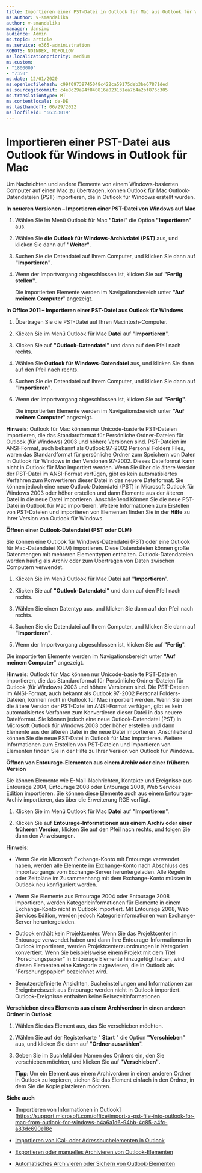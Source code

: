 ```yaml
---
title: Importieren einer PST-Datei in Outlook für Mac aus Outlook für Windows
ms.author: v-smandalika
author: v-smandalika
manager: dansimp
audience: Admin
ms.topic: article
ms.service: o365-administration
ROBOTS: NOINDEX, NOFOLLOW
ms.localizationpriority: medium
ms.custom:
- "1800009"
- "7350"
ms.date: 12/01/2020
ms.openlocfilehash: c99f09739745048c422ca59175deb3be67871ded
ms.sourcegitcommit: c4e8c29a94f840816a023131ea7b4a2bf876c305
ms.translationtype: MT
ms.contentlocale: de-DE
ms.lasthandoff: 06/29/2022
ms.locfileid: "66353019"
---
```

# <a name="import-a-pst-file-from-outlook-for-windows-to-outlook-for-mac"></a>Importieren einer PST-Datei aus Outlook für Windows in Outlook für Mac 

Um Nachrichten und andere Elemente von einem Windows-basierten Computer auf einen Mac zu übertragen, können Outlook für Mac Outlook-Datendateien (PST) importieren, die in Outlook für Windows erstellt wurden.

**In neueren Versionen – Importieren einer PST-Datei von Windows auf Mac**

1. Wählen Sie im Menü Outlook für Mac **"Datei**" die Option **"Importieren**" aus.

2. Wählen Sie **die Outlook für Windows-Archivdatei (PST)** aus, und klicken Sie dann auf **"Weiter"**.

3. Suchen Sie die Datendatei auf Ihrem Computer, und klicken Sie dann auf **"Importieren"**.

4. Wenn der Importvorgang abgeschlossen ist, klicken Sie auf **"Fertig stellen"**.

   Die importierten Elemente werden im Navigationsbereich unter **"Auf meinem Computer**" angezeigt.


**In Office 2011 – Importieren einer PST-Datei aus Outlook für Windows**

1. Übertragen Sie die PST-Datei auf Ihren Macintosh-Computer.

2. Klicken Sie im Menü Outlook für Mac **Datei** auf **"Importieren**".

3. Klicken Sie auf **"Outlook-Datendatei"** und dann auf den Pfeil nach rechts.

4. Wählen Sie **Outlook für Windows-Datendatei** aus, und klicken Sie dann auf den Pfeil nach rechts.

5. Suchen Sie die Datendatei auf Ihrem Computer, und klicken Sie dann auf **"Importieren"**.

6. Wenn der Importvorgang abgeschlossen ist, klicken Sie auf **"Fertig"**.

   Die importierten Elemente werden im Navigationsbereich unter **"Auf meinem Computer**" angezeigt.

**Hinweis**: Outlook für Mac können nur Unicode-basierte PST-Dateien importieren, die das Standardformat für Persönliche Ordner-Dateien für Outlook (für Windows) 2003 und höhere Versionen sind. PST-Dateien im ANSI-Format, auch bekannt als Outlook 97-2002 Personal Folders Files, waren das Standardformat für persönliche Ordner zum Speichern von Daten in Outlook für Windows in den Versionen 97-2002. Dieses Dateiformat kann nicht in Outlook für Mac importiert werden. Wenn Sie über die ältere Version der PST-Datei im ANSI-Format verfügen, gibt es kein automatisiertes Verfahren zum Konvertieren dieser Datei in das neuere Dateiformat. Sie können jedoch eine neue Outlook-Datendatei (PST) in Microsoft Outlook für Windows 2003 oder höher erstellen und dann Elemente aus der älteren Datei in die neue Datei importieren. Anschließend können Sie die neue PST-Datei in Outlook für Mac importieren. Weitere Informationen zum Erstellen von PST-Dateien und importieren von Elementen finden Sie in der **Hilfe** zu Ihrer Version von Outlook für Windows.

**Öffnen einer Outlook-Datendatei (PST oder OLM)**

Sie können eine Outlook für Windows-Datendatei (PST) oder eine Outlook für Mac-Datendatei (OLM) importieren. Diese Datendateien können große Datenmengen mit mehreren Elementtypen enthalten. Outlook-Datendateien werden häufig als Archiv oder zum Übertragen von Daten zwischen Computern verwendet.

1. Klicken Sie im Menü Outlook für Mac Datei auf **"Importieren**".

2. Klicken Sie auf **"Outlook-Datendatei"** und dann auf den Pfeil nach rechts.

3. Wählen Sie einen Datentyp aus, und klicken Sie dann auf den Pfeil nach rechts.

4. Suchen Sie die Datendatei auf Ihrem Computer, und klicken Sie dann auf **"Importieren"**.

5. Wenn der Importvorgang abgeschlossen ist, klicken Sie auf **"Fertig**".

Die importierten Elemente werden im Navigationsbereich unter **"Auf meinem Computer**" angezeigt.

**Hinweis**: Outlook für Mac können nur Unicode-basierte PST-Dateien importieren, die das Standardformat für Persönliche Ordner-Dateien für Outlook (für Windows) 2003 und höhere Versionen sind. Die PST-Dateien im ANSI-Format, auch bekannt als Outlook 97-2002 Personal Folders-Dateien, können nicht in Outlook für Mac importiert werden. Wenn Sie über die ältere Version der PST-Datei im ANSI-Format verfügen, gibt es kein automatisiertes Verfahren zum Konvertieren dieser Datei in das neuere Dateiformat. Sie können jedoch eine neue Outlook-Datendatei (PST) in Microsoft Outlook für Windows 2003 oder höher erstellen und dann Elemente aus der älteren Datei in die neue Datei importieren. Anschließend können Sie die neue PST-Datei in Outlook für Mac importieren. Weitere Informationen zum Erstellen von PST-Dateien und importieren von Elementen finden Sie in der Hilfe zu Ihrer Version von Outlook für Windows. 

**Öffnen von Entourage-Elementen aus einem Archiv oder einer früheren Version**

Sie können Elemente wie E-Mail-Nachrichten, Kontakte und Ereignisse aus Entourage 2004, Entourage 2008 oder Entourage 2008, Web Services Edition importieren. Sie können diese Elemente auch aus einem Entourage-Archiv importieren, das über die Erweiterung RGE verfügt.

1. Klicken Sie im Menü Outlook für Mac **Datei** auf **"Importieren**".

2. Klicken Sie auf **Entourage-Informationen aus einem Archiv oder einer früheren Version**, klicken Sie auf den Pfeil nach rechts, und folgen Sie dann den Anweisungen.

**Hinweis**:
- Wenn Sie ein Microsoft Exchange-Konto mit Entourage verwendet haben, werden alle Elemente im Exchange-Konto nach Abschluss des Importvorgangs vom Exchange-Server heruntergeladen. Alle Regeln oder Zeitpläne im Zusammenhang mit dem Exchange-Konto müssen in Outlook neu konfiguriert werden.

- Wenn Sie Elemente aus Entourage 2004 oder Entourage 2008 importieren, werden Kategorieinformationen für Elemente in einem Exchange-Konto nicht in Outlook importiert. Mit Entourage 2008, Web Services Edition, werden jedoch Kategorieinformationen vom Exchange-Server heruntergeladen.

- Outlook enthält kein Projektcenter. Wenn Sie das Projektcenter in Entourage verwendet haben und dann Ihre Entourage-Informationen in Outlook importieren, werden Projektcenterzuordnungen in Kategorien konvertiert. Wenn Sie beispielsweise einem Projekt mit dem Titel "Forschungspapier" in Entourage Elemente hinzugefügt haben, wird diesen Elementen eine Kategorie zugewiesen, die in Outlook als "Forschungspapier" bezeichnet wird.

- Benutzerdefinierte Ansichten, Sucheinstellungen und Informationen zur Ereignisreisezeit aus Entourage werden nicht in Outlook importiert. Outlook-Ereignisse enthalten keine Reisezeitinformationen.

**Verschieben eines Elements aus einem Archivordner in einen anderen Ordner in Outlook**

1. Wählen Sie das Element aus, das Sie verschieben möchten.

2. Wählen Sie auf der Registerkarte " **Start** " die Option **"Verschieben**" aus, und klicken Sie dann auf **"Ordner auswählen**".

3. Geben Sie im Suchfeld den Namen des Ordners ein, den Sie verschieben möchten, und klicken Sie auf **"Verschieben"**.

   **Tipp**: Um ein Element aus einem Archivordner in einen anderen Ordner in Outlook zu kopieren, ziehen Sie das Element einfach in den Ordner, in dem Sie die Kopie platzieren möchten.

**Siehe auch**

- [Importieren von Informationen in Outlook] (https://support.microsoft.com/office/import-a-pst-file-into-outlook-for-mac-from-outlook-for-windows-b4a6a1d6-94bb-4c85-a4fc-a83dc690e18c

- [Importieren von iCal- oder Adressbuchelementen in Outlook](https://support.microsoft.com/office/import-ical-or-address-book-items-into-outlook-for-mac-0450a248-6a40-4f84-ba9c-6c545bc11639)


- [Exportieren oder manuelles Archivieren von Outlook-Elementen](https://support.microsoft.com/office/export-items-to-an-archive-file-in-outlook-for-mac-281a62bf-cc42-46b1-9ad5-6bda80ca3106)

- [Automatisches Archivieren oder Sichern von Outlook-Elementen](https://support.microsoft.com/office/automatically-archive-or-back-up-outlook-for-mac-items-441fcce5-2262-4b64-ac8c-fa949df989f5)
